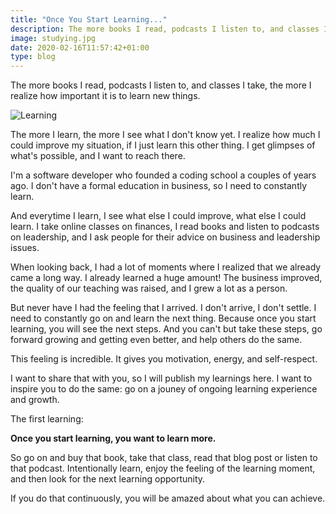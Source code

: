 ```yaml
---
title: "Once You Start Learning..."
description: The more books I read, podcasts I listen to, and classes I take, the more I realize how important it is to learn new things.
image: studying.jpg
date: 2020-02-16T11:57:42+01:00
type: blog
---
```




<lead>The more books I read, podcasts I listen to, and classes I take, the more I realize how important it is to learn new things.</lead>

![Learning](/img/studying.jpg)

The more I learn, the more I see what I don't know yet. I realize how much I could improve my situation, if I just learn this other thing. I get glimpses of what's possible, and I want to reach there.

I'm a software developer who founded a coding school a couples of years ago. I don't have a formal education in business, so I need to constantly learn.

And everytime I learn, I see what else I could improve, what else I could learn. I take online classes on finances, I read books and listen to podcasts on leadership, and I ask people for their advice on business and leadership issues.

When looking back, I had a lot of moments where I realized that we already came a long way. I already learned a huge amount! The business improved, the quality of our teaching was raised, and I grew a lot as a person.

But never have I had the feeling that I arrived. I don't arrive, I don't settle. I need to constantly go on and learn the next thing. Because once you start learning, you will see the next steps. And you can't but take these steps, go forward growing and getting even better, and help others do the same.

This feeling is incredible. It gives you motivation, energy, and self-respect.

I want to share that with you, so I will publish my learnings here. I want to inspire you to do the same: go on a jouney of ongoing learning experience and growth.

The first learning:  

**Once you start learning, you want to learn more.**

So go on and buy that book, take that class, read that blog post or listen to that podcast. Intentionally learn, enjoy the feeling of the learning moment, and then look for the next learning opportunity.

If you do that continuously, you will be amazed about what you can achieve.


